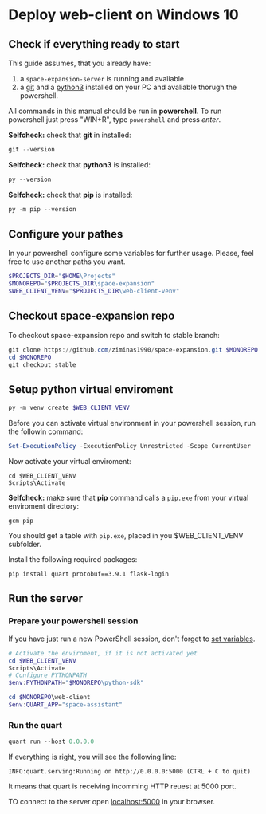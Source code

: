 # Deploy web-client on Windows 10

## Check if everything ready to start
This guide assumes, that you already have:
1. a `space-expansion-server` is running and avaliable
2. a [git](https://git-scm.com/) and a [python3](https://www.python.org/downloads/) installed on your PC and avaliable thorugh the powershell.

All commands in this manual should be run in **powershell**. To run powershell just press "WIN+R", type `powershell` and press *enter*.

**Selfcheck:** check that **git** in installed:
```powershell
git --version
```
**Selfcheck:** check that **python3** is installed:
```powershell
py --version
```
**Selfcheck:** check that **pip** is installed:
```powershell
py -m pip --version
```

## Configure your pathes
In your powershell configure some variables for further usage. Please, feel free to use another paths you want.
```powershell
$PROJECTS_DIR="$HOME\Projects"
$MONOREPO="$PROJECTS_DIR\space-expansion"
$WEB_CLIENT_VENV="$PROJECTS_DIR\web-client-venv"
```

## Checkout space-expansion repo
To checkout space-expansion repo and switch to stable branch:
```powershell
git clone https://github.com/ziminas1990/space-expansion.git $MONOREPO
cd $MONOREPO
git checkout stable
```

## Setup python virtual enviroment
```powershell
py -m venv create $WEB_CLIENT_VENV
```
Before you can activate virtual environment in your powershell session, run the followin command:
```powershell
Set-ExecutionPolicy -ExecutionPolicy Unrestricted -Scope CurrentUser
```
Now activate your virtual enviroment:
```
cd $WEB_CLIENT_VENV
Scripts\Activate
```
**Selfcheck:** make sure that **pip** command calls a `pip.exe` from your virtual enviroment directory:
```
gcm pip
```
You should get a table with `pip.exe`, placed in you $WEB_CLIENT_VENV subfolder.

Install the following required packages:
```
pip install quart protobuf==3.9.1 flask-login
```

## Run the server
### Prepare your powershell session
If you have just run a new PowerShell session, don't forget to [set variables](#configure-your-pathes).

```powershell
# Activate the enviroment, if it is not activated yet
cd $WEB_CLIENT_VENV
Scripts\Activate
# Configure PYTHONPATH
$env:PYTHONPATH="$MONOREPO\python-sdk"

cd $MONOREPO\web-client
$env:QUART_APP="space-assistant"
```

### Run the quart
```powershell
quart run --host 0.0.0.0
```

If everything is right, you will see the following line:
```
INFO:quart.serving:Running on http://0.0.0.0:5000 (CTRL + C to quit)
```

It means that quart is receiving incomming HTTP reuest at 5000 port.

TO connect to the server open [localhost:5000](http://localhost:5000) in your browser.
